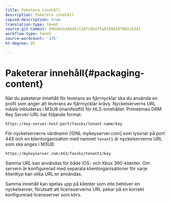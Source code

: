 ```yaml
---
title: Paketera innehåll
description: Paketera innehåll
copied-description: true
translation-type: tm+mt
source-git-commit: 89bdda1d4bd5c126f19ba75a819942df901183d1
workflow-type: tm+mt
source-wordcount: '135'
ht-degree: 0%

---
```



# Paketerar innehåll{#packaging-content}

När du paketerar innehåll för leverans av fjärrnycklar ska du använda en profil som anger att leverans av fjärrnycklar krävs. Nyckelserverns URL måste inkluderas i M3U8 (manifestfil) för HLS-innehållet. Primetimes DRM Key Server-URL har följande format:

```
https://key-server-host:port/faxsks/tenant-name/key
```

För nyckelserverns värdnamn [!DNL mykeyserver.com] som lyssnar på port 443 och en klientorganisation med namnet `tenant1` är nyckelserverns URL som ska anges i M3U8:

```
https://mykeyserver.com:443/faxsks/tenant1/key
```

Samma URL kan användas för både iOS- och Xbox 360-klienter. Om servern är konfigurerad med separata klientorganisationer för varje klienttyp kan olika URL:er användas.

Samma innehåll kan spelas upp på klienter som inte behöver en nyckelserver, förutsatt att licensserverns URL pekar på en korrekt konfigurerad licensserver som körs.
